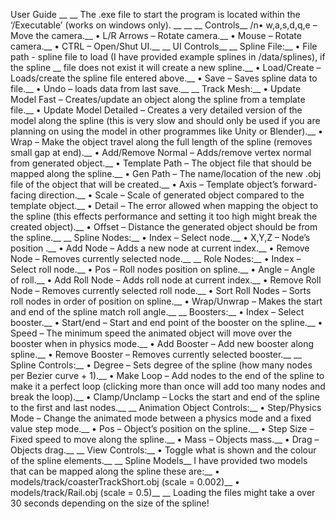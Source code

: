 User Guide __
__
The .exe file to start the program is located within the ‘/Executable’ (works on windows only). __
__
__
Controls__
/n• w,a,s,d,q,e – Move the camera.__
• L/R Arrows – Rotate camera.__
• Mouse – Rotate camera.__
• CTRL – Open/Shut UI.__
__
UI Controls__
__
Spline File:__
• File path - spline file to load (I have provided example splines in /data/splines), if the spline __
file does not exist it will create a new spline.__
• Load/Create – Loads/create the spline file entered above.__
• Save – Saves spline data to file.__
• Undo – loads data from last save.__
__
Track Mesh:__
• Update Model Fast – Creates/update an object along the spline from a template file.__
• Update Model Detailed – Creates a very detailed version of the model along the spline (this is very slow and should only be used if you are planning on using the model in other programmes like Unity or Blender).__
• Wrap – Make the object travel along the full length of the spline (removes small gap at end).__
• Add/Remove Normal – Adds/remove vertex normal from generated object.__
• Template Path – The object file that should be mapped along the spline.__
• Gen Path – The name/location of the new .obj file of the object that will be created.__
• Axis – Template object’s forward-facing direction.__
• Scale – Scale of generated object compared to the template object.__
• Detail – The error allowed when mapping the object to the spline (this effects performance and setting it too high might break the created object).__
• Offset – Distance the generated object should be from the spline.__
__
Spline Nodes:__
• Index – Select node.__
• X,Y,Z – Node’s position .__
• Add Node – Adds a new node at current index.__
• Remove Node – Removes currently selected node.__
__
Role Nodes:__
• Index – Select roll node.__
• Pos – Roll nodes position on spline.__
• Angle – Angle of roll.__
• Add Roll Node – Adds roll node at current index.__
• Remove Roll Node – Removes currently selected roll node.__
• Sort Roll Nodes – Sorts roll nodes in order of position on spline.__
• Wrap/Unwrap – Makes the start and end of the spline match roll angle.__
__
Boosters:__
• Index – Select booster.__
• Start/end – Start and end point of the booster on the spline.__
• Speed – The minimum speed the animated object will move over the booster when in physics mode.__
• Add Booster – Add new booster along spline.__
• Remove Booster – Removes currently selected booster.__
__
Spline Controls:__
• Degree – Sets degree of the spline (how many nodes per Bezier curve + 1).__
• Make Loop – Add nodes to the end of the spline to make it a perfect loop (clicking more than once will add too many nodes and break the loop).__
• Clamp/Unclamp – Locks the start and end of the spline to the first and last nodes.__
__
Animation Object Controls:__
• Step/Physics Mode – Change the animated mode between a physics mode and a fixed value step mode.__
• Pos – Object’s position on the spline.__
• Step Size – Fixed speed to move along the spline.__
• Mass – Objects mass.__
• Drag – Objects drag.__
__
View Controls:__
• Toggle what is shown and the colour of the spline elements.__
__
Spline Models__
I have provided two models that can be mapped along the spline these are:__
• models/track/coasterTrackShort.obj (scale = 0.002)__
• models/track/Rail.obj (scale = 0.5)__
__
Loading the files might take a over 30 seconds depending on the size of the spline!
